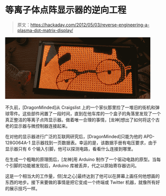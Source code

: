 # 等离子体点阵显示器的逆向工程

> 原文：<https://hackaday.com/2012/05/03/reverse-engineering-a-plasma-dot-matrix-display/>

![](img/63bf1071da01c318026a42a57370718a.png "milhouseisnotameme")

不久前，[DragonMinded]从 Craigslist 上的一个家伙那里捡了一堆旧的街机和弹球零件。这些部件闲置了一段时间，直到在他车库的一个盒子的角落里发现了一个真正整洁的等离子点阵显示器。做着唯一合理的事情，[龙神]想出了如何将这个古老的显示器与微控制器连接起来。

在对他的显示器进行广泛的互联网研究后，[DragonMinded]只能为他的 APD-128G064A-1 显示器找到一页数据表。幸运的是，该数据手册有电压要求，由于显示器只有 6 个输入引脚，他可以探测电路，看看什么连接到哪里。

在生成一个粗略的原理图后，[龙神]用 Arduino 制作了一个驱动电路的原型。当每个引脚的功能被发现后，Arduino 库被丢弃，代之以原始寄存器访问。

这是一个相当大的工作量，但[龙之心]最终达到了他可以在屏幕上画任何他想画的东西的地步。接下来要做的事情是把它变成一个终端或 Twitter 机器，就像所有好的展示技巧一样。